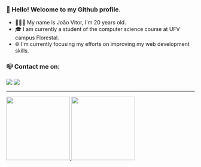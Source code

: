 ### 👋 Hello! Welcome to my Github profile.

- 👨🏻‍💻 My name is João Vitor, I'm 20 years old. 
- 🎓 I am currently a student of the computer science course at UFV campus Florestal.
- 🌐 I'm currently focusing my efforts on improving my web development skills.


### 📪 Contact me on:

<div>
<a href = "mailto:joaovitorgv2019@gmail.com"><img src="https://img.shields.io/badge/Gmail-D14836?style=for-the-badge&logo=gmail&logoColor=white" target="_blank"></a>
<a href="https://www.linkedin.com/in/jo%C3%A3o-vitor-gon%C3%A7alves-vieira-b3b1571a0/" target="_blank"><img src="https://img.shields.io/badge/-LinkedIn-%230077B5?style=for-the-badge&logo=linkedin&logoColor=white" target="_blank"></a>   
</div>

____
<div>
  <a href="https://github.com/felipefrm">
  <img height="170px" src="https://github-readme-stats.vercel.app/api?username=joaoVGvieira&show_icons=true&theme=tokyonight&include_all_commits=true&count_private=true"/>
  <img height="170px" src="https://github-readme-stats.vercel.app/api/top-langs/?username=joaoVGvieira&layout=compact&theme=tokyonight&hide=jupyter%20notebook,shaderlab&langs_count=8"/>
</div>
